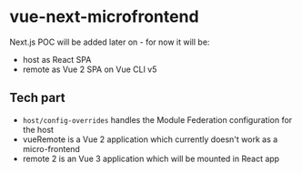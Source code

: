 # vue-next-microfrontend

Next.js POC will be added later on - for now it will be:
* host as React SPA
* remote as Vue 2 SPA on Vue CLI v5

## Tech part

* `host/config-overrides` handles the Module Federation configuration for the host
* vueRemote is a Vue 2 application which currently doesn't work as a micro-frontend
* remote 2 is an Vue 3 application which will be mounted in React app
